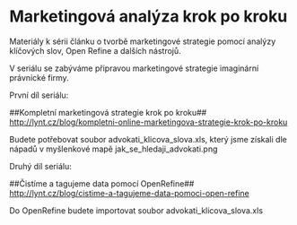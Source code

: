 Marketingová analýza krok po kroku
====================================

Materiály k sérii článku o tvorbě marketingové strategie pomocí analýzy klíčových slov, Open Refine a dalších nástrojů.

V seriálu se zabýváme připravou marketingové strategie imaginární právnické firmy.

První díl seriálu:

##Kompletní marketingová strategie krok po kroku##
http://lynt.cz/blog/kompletni-online-marketingova-strategie-krok-po-kroku

Budete potřebovat soubor advokati_klicova_slova.xls, který jsme získali dle nápadů v myšlenkové mapě jak_se_hledaji_advokati.png


Druhý díl seriálu:

##Čistíme a tagujeme data pomocí OpenRefine##
http://lynt.cz/blog/cistime-a-tagujeme-data-pomoci-open-refine

Do OpenRefine budete importovat soubor advokati_klicova_slova.xls
